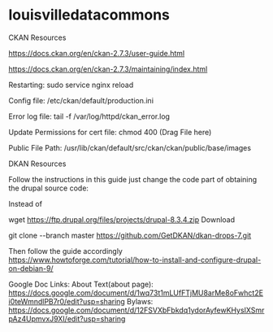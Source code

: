 # louisvilledatacommons

CKAN Resources

https://docs.ckan.org/en/ckan-2.7.3/user-guide.html

https://docs.ckan.org/en/ckan-2.7.3/maintaining/index.html

Restarting: sudo service nginx reload

Config file: /etc/ckan/default/production.ini

Error log file: tail -f  /var/log/httpd/ckan_error.log

Update Permissions for cert file: chmod 400 (Drag File  here)

Public File Path:  /usr/lib/ckan/default/src/ckan/ckan/public/base/images

DKAN Resources

Follow the instructions in this guide just change the code part of obtaining the drupal source code:

Instead of

wget https://ftp.drupal.org/files/projects/drupal-8.3.4.zip
Download

git clone --branch master https://github.com/GetDKAN/dkan-drops-7.git 

Then follow the guide accordingly
https://www.howtoforge.com/tutorial/how-to-install-and-configure-drupal-on-debian-9/

Google Doc Links:
About Text(about page): https://docs.google.com/document/d/1wq73t1mLUfFTjMU8arMe8oFwhct2Ei0teWmndlPB7r0/edit?usp=sharing
Bylaws: https://docs.google.com/document/d/12FSVXbFbkdq1ydorAyfewKHysIXSmrpAz4UpmvxJ9XI/edit?usp=sharing
